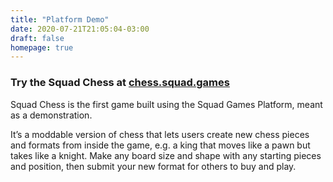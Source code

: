 ```yaml
---
title: "Platform Demo"
date: 2020-07-21T21:05:04-03:00
draft: false
homepage: true
---
```


### Try the Squad Chess at [chess.squad.games](https://chess.squad.games)

Squad Chess is the first game built using the Squad Games Platform,
meant as a demonstration.

It’s a moddable version of chess that lets users create new chess
pieces and formats from inside the game, e.g. a king that moves like a
pawn but takes like a knight. Make any board size and shape
with any starting pieces and position, then submit your new format for
others to buy and play.



